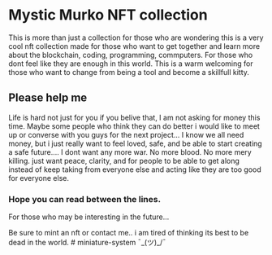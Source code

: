 # Mystic Murko NFT collection

This is more than just a collection for those who are wondering this is a very cool nft collection made for those who want to get together and learn more about the blockchain, coding, programming, commputers. For those who dont feel like they are enough in this world. This is a warm welcoming for those who want to change from being a tool and become a skillfull kitty.

## Please help me

Life is hard not just for you if you belive that, I am not asking for money this time. Maybe some people who think they can do better i would like to meet up or converse with you guys for the next project...
I know we all need money, but i just really want to feel loved, safe, and be able to start creating a safe future.... I dont want any more war. No more blood. No more mery killing. just want peace, clarity, and for people to be able to get along instead of keep taking from everyone else and acting like they are too good for everyone else. 

### Hope you can read between the lines.

For those who may be interesting in the future...

Be sure to mint an nft or contact me.. i am tired of thinking its best to be dead in the world. # miniature-system ¯\_(ツ)_/¯
